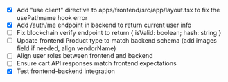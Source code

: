 - [x] Add "use client" directive to apps/frontend/src/app/layout.tsx to fix the usePathname hook error
- [x] Add /auth/me endpoint in backend to return current user info
- [ ] Fix blockchain verify endpoint to return { isValid: boolean; hash: string }
- [ ] Update frontend Product type to match backend schema (add images field if needed, align vendorName)
- [ ] Align user roles between frontend and backend
- [ ] Ensure cart API responses match frontend expectations
- [x] Test frontend-backend integration
